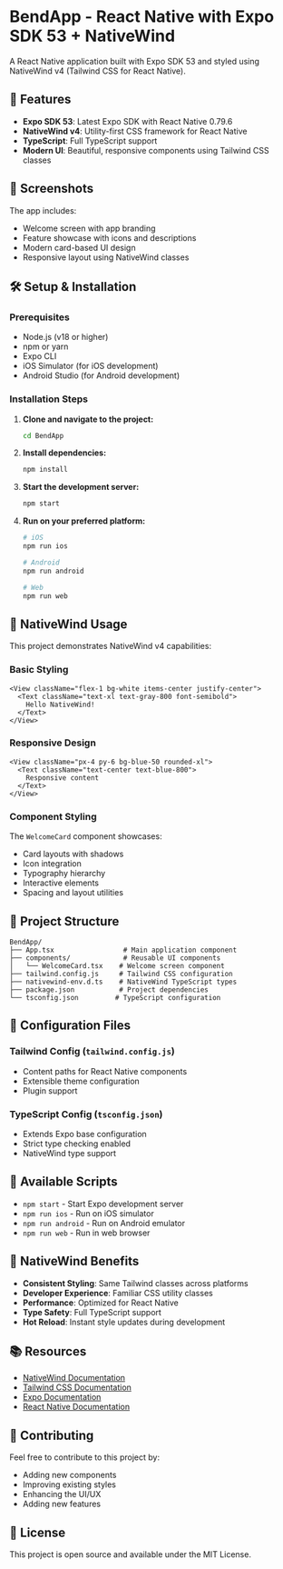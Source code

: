 # BendApp - React Native with Expo SDK 53 + NativeWind

A React Native application built with Expo SDK 53 and styled using NativeWind v4 (Tailwind CSS for React Native).

## 🚀 Features

- **Expo SDK 53**: Latest Expo SDK with React Native 0.79.6
- **NativeWind v4**: Utility-first CSS framework for React Native
- **TypeScript**: Full TypeScript support
- **Modern UI**: Beautiful, responsive components using Tailwind CSS classes

## 📱 Screenshots

The app includes:
- Welcome screen with app branding
- Feature showcase with icons and descriptions
- Modern card-based UI design
- Responsive layout using NativeWind classes

## 🛠️ Setup & Installation

### Prerequisites
- Node.js (v18 or higher)
- npm or yarn
- Expo CLI
- iOS Simulator (for iOS development)
- Android Studio (for Android development)

### Installation Steps

1. **Clone and navigate to the project:**
   ```bash
   cd BendApp
   ```

2. **Install dependencies:**
   ```bash
   npm install
   ```

3. **Start the development server:**
   ```bash
   npm start
   ```

4. **Run on your preferred platform:**
   ```bash
   # iOS
   npm run ios
   
   # Android
   npm run android
   
   # Web
   npm run web
   ```

## 🎨 NativeWind Usage

This project demonstrates NativeWind v4 capabilities:

### Basic Styling
```tsx
<View className="flex-1 bg-white items-center justify-center">
  <Text className="text-xl text-gray-800 font-semibold">
    Hello NativeWind!
  </Text>
</View>
```

### Responsive Design
```tsx
<View className="px-4 py-6 bg-blue-50 rounded-xl">
  <Text className="text-center text-blue-800">
    Responsive content
  </Text>
</View>
```

### Component Styling
The `WelcomeCard` component showcases:
- Card layouts with shadows
- Icon integration
- Typography hierarchy
- Interactive elements
- Spacing and layout utilities

## 📁 Project Structure

```
BendApp/
├── App.tsx                 # Main application component
├── components/             # Reusable UI components
│   └── WelcomeCard.tsx    # Welcome screen component
├── tailwind.config.js     # Tailwind CSS configuration
├── nativewind-env.d.ts    # NativeWind TypeScript types
├── package.json           # Project dependencies
└── tsconfig.json         # TypeScript configuration
```

## 🔧 Configuration Files

### Tailwind Config (`tailwind.config.js`)
- Content paths for React Native components
- Extensible theme configuration
- Plugin support

### TypeScript Config (`tsconfig.json`)
- Extends Expo base configuration
- Strict type checking enabled
- NativeWind type support

## 🎯 Available Scripts

- `npm start` - Start Expo development server
- `npm run ios` - Run on iOS simulator
- `npm run android` - Run on Android emulator
- `npm run web` - Run in web browser

## 🌟 NativeWind Benefits

- **Consistent Styling**: Same Tailwind classes across platforms
- **Developer Experience**: Familiar CSS utility classes
- **Performance**: Optimized for React Native
- **Type Safety**: Full TypeScript support
- **Hot Reload**: Instant style updates during development

## 📚 Resources

- [NativeWind Documentation](https://www.nativewind.dev/)
- [Tailwind CSS Documentation](https://tailwindcss.com/)
- [Expo Documentation](https://docs.expo.dev/)
- [React Native Documentation](https://reactnative.dev/)

## 🤝 Contributing

Feel free to contribute to this project by:
- Adding new components
- Improving existing styles
- Enhancing the UI/UX
- Adding new features

## 📄 License

This project is open source and available under the MIT License.
